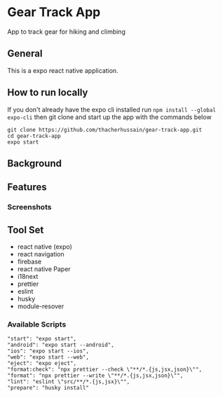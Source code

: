 # Gear Track App
App to track gear for hiking and climbing 

## General
This is a expo react native application.

## How to run locally
If you don't already have the expo cli installed run `npm install --global expo-cli` then git clone and start up the app with the commands below

```
git clone https://github.com/thacherhussain/gear-track-app.git
cd gear-track-app
expo start

```

## Background

## Features

### Screenshots

## Tool Set
- react native (expo)
- react navigation
- firebase
- react native Paper
- i18next
- prettier
- eslint
- husky
- module-resover


### Available Scripts
    "start": "expo start",
    "android": "expo start --android",
    "ios": "expo start --ios",
    "web": "expo start --web",
    "eject": "expo eject",
    "format:check": "npx prettier --check \"**/*.{js,jsx,json}\"",
    "format": "npx prettier --write \"**/*.{js,jsx,json}\"",
    "lint": "eslint \"src/**/*.{js,jsx}\"",
    "prepare": "husky install"